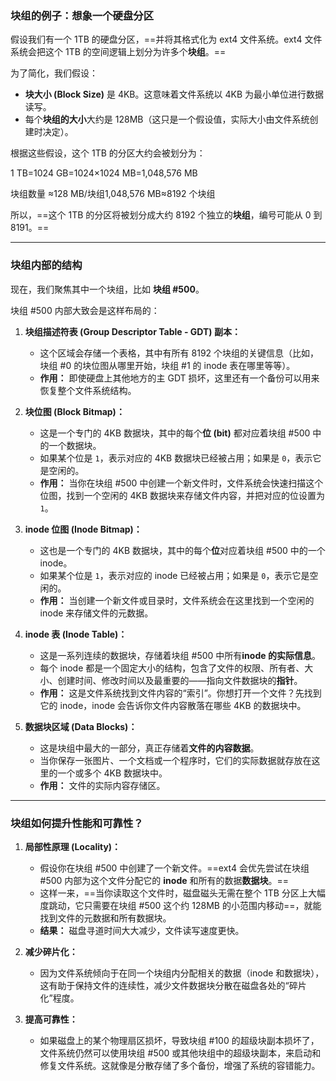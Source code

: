 ### 块组的例子：想象一个硬盘分区

假设我们有一个 1TB 的硬盘分区，==并将其格式化为 ext4 文件系统。ext4 文件系统会把这个 1TB 的空间逻辑上划分为许多个**块组**。==

为了简化，我们假设：

- **块大小 (Block Size)** 是 4KB。这意味着文件系统以 4KB 为最小单位进行数据读写。
- 每个**块组的大小**大约是 128MB（这只是一个假设值，实际大小由文件系统创建时决定）。

根据这些假设，这个 1TB 的分区大约会被划分为：

1 TB=1024 GB=1024×1024 MB=1,048,576 MB

块组数量 ≈128 MB/块组1,048,576 MB​≈8192 个块组

所以，==这个 1TB 的分区将被划分成大约 8192 个独立的**块组**，编号可能从 0 到 8191。==

---

### 块组内部的结构

现在，我们聚焦其中一个块组，比如 **块组 #500**。

块组 #500 内部大致会是这样布局的：

1. **块组描述符表 (Group Descriptor Table - GDT) 副本：**
    
    - 这个区域会存储一个表格，其中有所有 8192 个块组的关键信息（比如，块组 #0 的块位图从哪里开始，块组 #1 的 inode 表在哪里等等）。
    - **作用：** 即使硬盘上其他地方的主 GDT 损坏，这里还有一个备份可以用来恢复整个文件系统结构。
2. **块位图 (Block Bitmap)：**
    
    - 这是一个专门的 4KB 数据块，其中的每个**位 (bit)** 都对应着块组 #500 中的一个数据块。
    - 如果某个位是 `1`，表示对应的 4KB 数据块已经被占用；如果是 `0`，表示它是空闲的。
    - **作用：** 当你在块组 #500 中创建一个新文件时，文件系统会快速扫描这个位图，找到一个空闲的 4KB 数据块来存储文件内容，并把对应的位设置为 `1`。
3. **inode 位图 (Inode Bitmap)：**
    
    - 这也是一个专门的 4KB 数据块，其中的每个**位**对应着块组 #500 中的一个 inode。
    - 如果某个位是 `1`，表示对应的 inode 已经被占用；如果是 `0`，表示它是空闲的。
    - **作用：** 当创建一个新文件或目录时，文件系统会在这里找到一个空闲的 inode 来存储文件的元数据。
4. **inode 表 (Inode Table)：**
    
    - 这是一系列连续的数据块，存储着块组 #500 中所有**inode 的实际信息**。
    - 每个 inode 都是一个固定大小的结构，包含了文件的权限、所有者、大小、创建时间、修改时间以及最重要的——指向文件数据块的**指针**。
    - **作用：** 这是文件系统找到文件内容的“索引”。你想打开一个文件？先找到它的 inode，inode 会告诉你文件内容散落在哪些 4KB 的数据块中。
5. **数据块区域 (Data Blocks)：**
    
    - 这是块组中最大的一部分，真正存储着**文件的内容数据**。
    - 当你保存一张图片、一个文档或一个程序时，它们的实际数据就存放在这里的一个或多个 4KB 数据块中。
    - **作用：** 文件的实际内容存储区。

---

### 块组如何提升性能和可靠性？

1. **局部性原理 (Locality)：**
    
    - 假设你在块组 #500 中创建了一个新文件。==ext4 会优先尝试在块组 #500 内部为这个文件分配它的 **inode** 和所有的数据**数据块**。==
    - 这样一来，==当你读取这个文件时，磁盘磁头无需在整个 1TB 分区上大幅度跳动，它只需要在块组 #500 这个约 128MB 的小范围内移动==，就能找到文件的元数据和所有数据块。
    - **结果：** 磁盘寻道时间大大减少，文件读写速度更快。
2. **减少碎片化：**
    
    - 因为文件系统倾向于在同一个块组内分配相关的数据（inode 和数据块），这有助于保持文件的连续性，减少文件数据块分散在磁盘各处的“碎片化”程度。
3. **提高可靠性：**
    
    - 如果磁盘上的某个物理扇区损坏，导致块组 #100 的超级块副本损坏了，文件系统仍然可以使用块组 #500 或其他块组中的超级块副本，来启动和修复文件系统。这就像是分散存储了多个备份，增强了系统的容错能力。